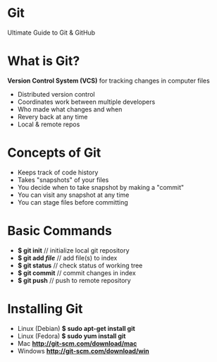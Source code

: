 # Git
Ultimate Guide to Git &amp; GitHub

# What is Git?
**Version Control System (VCS)** for tracking changes in computer files
* Distributed version control
* Coordinates work between multiple developers
* Who made what changes and when
* Revery back at any time
* Local & remote repos

# Concepts of Git
* Keeps track of code history
* Takes "snapshots" of your files
* You decide when to take snapshot by making a "commit"
* You can visit any snapshot at any time
* You can stage files before committing

# Basic Commands
* **$ git init** // initialize local git repository
* **$ git add *file*** // add file(s) to index
* **$ git status** // check status of working tree
* **$ git commit** // commit changes in index
* **$ git push** // push to remote repository

# Installing Git
* Linux (Debian) **$ sudo apt-get install git**
* Linux (Fedora) **$ sudo yum install git**
* Mac **http://git-scm.com/download/mac**
* Windows **http://git-scm.com/download/win**
